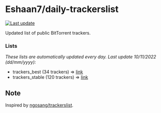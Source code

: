 
# Eshaan7/daily-trackerslist 

[![Last update](https://img.shields.io/badge/Last%20update-10/11/2022-blue.svg)](#)

Updated list of public BitTorrent trackers.

### Lists
*These lists are automatically updated every day. Last update 10/11/2022 (_dd/mm/yyyy_):*

* trackers_best (34 trackers) => [link](https://raw.githubusercontent.com/eshaan7/daily-trackerslist/master/trackers_best.txt)
* trackers_stable (120 trackers) => [link](https://raw.githubusercontent.com/eshaan7/daily-trackerslist/master/trackers_stable.txt)

## Note

Inspired by [ngosang/trackerslist](https://github.com/ngosang/trackerslist).
